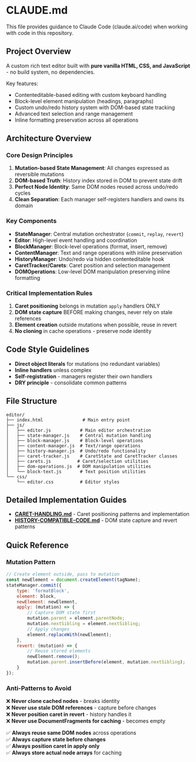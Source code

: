 # CLAUDE.md

This file provides guidance to Claude Code (claude.ai/code) when working with code in this repository.

## Project Overview

A custom rich text editor built with **pure vanilla HTML, CSS, and JavaScript** - no build system, no dependencies.

Key features:
- Contenteditable-based editing with custom keyboard handling
- Block-level element manipulation (headings, paragraphs)
- Custom undo/redo history system with DOM-based state tracking
- Advanced text selection and range management
- Inline formatting preservation across all operations

## Architecture Overview

### Core Design Principles

1. **Mutation-based State Management**: All changes expressed as reversible mutations
2. **DOM-based Truth**: History index stored in DOM to prevent state drift
3. **Perfect Node Identity**: Same DOM nodes reused across undo/redo cycles
4. **Clean Separation**: Each manager self-registers handlers and owns its domain

### Key Components

- **StateManager**: Central mutation orchestrator (`commit`, `replay`, `revert`)
- **Editor**: High-level event handling and coordination
- **BlockManager**: Block-level operations (format, insert, remove)
- **ContentManager**: Text and range operations with inline preservation
- **HistoryManager**: Undo/redo via hidden contenteditable hook
- **CaretTracker/Carets**: Caret position and selection management
- **DOMOperations**: Low-level DOM manipulation preserving inline formatting

### Critical Implementation Rules

1. **Caret positioning** belongs in mutation `apply` handlers ONLY
2. **DOM state capture** BEFORE making changes, never rely on stale references
3. **Element creation** outside mutations when possible, reuse in revert
4. **No cloning** in cache operations - preserve node identity

## Code Style Guidelines

- **Direct object literals** for mutations (no redundant variables)
- **Inline handlers** unless complex
- **Self-registration** - managers register their own handlers
- **DRY principle** - consolidate common patterns

## File Structure

```
editor/
├── index.html               # Main entry point
├── js/
│   ├── editor.js           # Main editor orchestration
│   ├── state-manager.js    # Central mutation handling
│   ├── block-manager.js    # Block-level operations
│   ├── content-manager.js  # Text/range operations
│   ├── history-manager.js  # Undo/redo functionality
│   ├── caret-tracker.js    # CaretState and CaretTracker classes
│   ├── carets.js          # Caret/selection utilities
│   ├── dom-operations.js  # DOM manipulation utilities
│   └── block-text.js       # Text position utilities
└── css/
    └── editor.css          # Editor styles
```

## Detailed Implementation Guides

- **[CARET-HANDLING.md](./CARET-HANDLING.md)** - Caret positioning patterns and implementation
- **[HISTORY-COMPATIBLE-CODE.md](./HISTORY-COMPATIBLE-CODE.md)** - DOM state capture and revert patterns

## Quick Reference

### Mutation Pattern
```javascript
// Create element outside, pass to mutation
const newElement = document.createElement(tagName);
stateManager.commit({
    type: 'formatBlock',
    element: block,
    newElement: newElement,
    apply: (mutation) => {
        // Capture DOM state first
        mutation.parent = element.parentNode;
        mutation.nextSibling = element.nextSibling;
        // Apply changes
        element.replaceWith(newElement);
    },
    revert: (mutation) => {
        // Reuse stored elements
        newElement.remove();
        mutation.parent.insertBefore(element, mutation.nextSibling);
    }
});
```

### Anti-Patterns to Avoid

❌ **Never clone cached nodes** - breaks identity  
❌ **Never use stale DOM references** - capture before changes  
❌ **Never position caret in revert** - history handles it  
❌ **Never use DocumentFragments for caching** - becomes empty  

✅ **Always reuse same DOM nodes** across operations  
✅ **Always capture state before changes**  
✅ **Always position caret in apply only**  
✅ **Always store actual node arrays** for caching
